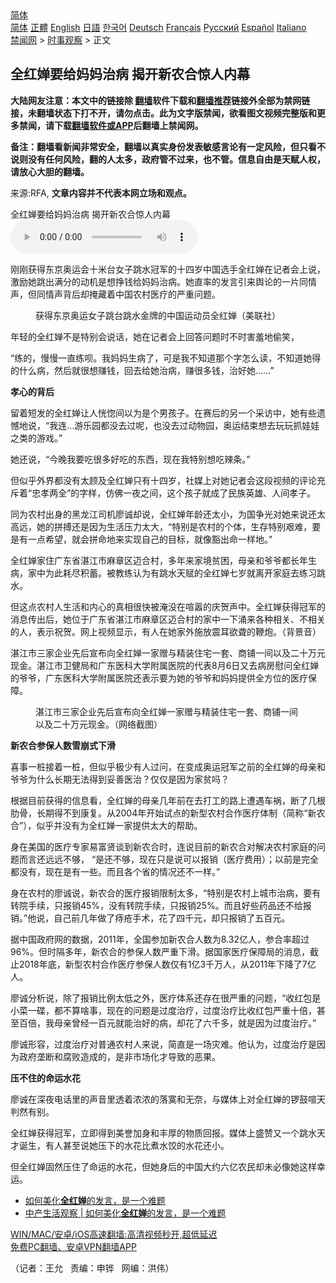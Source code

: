  <!-- 面包屑导航 --> <div class="breadcrumb"><!-- GTranslate: https://gtranslate.io/ -->  <div class="switcher notranslate">  <div class="selected">  <a href="#" onclick="return false;"> 简体</a>  </div>  <div class="option">  <a href="https://www.bannedbook.org" onclick="doGTranslate('zh-CN|zh-CN');jQuery('div.switcher div.selected a').html(jQuery(this).html());return false;" title="简体中文" class="nturl selected"> 简体</a>  <a href="https://www.bannedbook.org/zh-tw/" onclick="doGTranslate('zh-CN|zh-TW');jQuery('div.switcher div.selected a').html(jQuery(this).html());return false;" title="繁體中文" class="nturl"> 正體</a>  <a href="https://www.bannedbook.org/en/" onclick="doGTranslate('zh-CN|en');jQuery('div.switcher div.selected a').html(jQuery(this).html());return false;" title="English" class="nturl"> English</a>  <a href="https://www.bannedbook.org/ja/" onclick="doGTranslate('zh-CN|ja');jQuery('div.switcher div.selected a').html(jQuery(this).html());return false;" title="日本語" class="nturl"> 日語</a>  <a href="https://www.bannedbook.org/ko/" onclick="doGTranslate('zh-CN|ko');jQuery('div.switcher div.selected a').html(jQuery(this).html());return false;" title="한국어" class="nturl"> 한국어</a>  <a href="https://www.bannedbook.org/de/" onclick="doGTranslate('zh-CN|de');jQuery('div.switcher div.selected a').html(jQuery(this).html());return false;" title="Deutsch" class="nturl"> Deutsch</a>  <a href="https://www.bannedbook.org/fr/" onclick="doGTranslate('zh-CN|fr');jQuery('div.switcher div.selected a').html(jQuery(this).html());return false;" title="Français" class="nturl"> Français</a>  <a href="https://www.bannedbook.org/ru/" onclick="doGTranslate('zh-CN|ru');jQuery('div.switcher div.selected a').html(jQuery(this).html());return false;" title="Русский" class="nturl"> Русский</a>  <a href="https://www.bannedbook.org/es/" onclick="doGTranslate('zh-CN|es');jQuery('div.switcher div.selected a').html(jQuery(this).html());return false;" title="Español" class="nturl"> Español</a>  <a href="https://www.bannedbook.org/it/" onclick="doGTranslate('zh-CN|it');jQuery('div.switcher div.selected a').html(jQuery(this).html());return false;" title="Italiano" class="nturl"> Italiano</a>  </div>  </div>      <div class='breadcrumb-sub'><!-- Breadcrumb NavXT 6.3.0 --> <a href="https://www.bannedbook.org/" class="home">禁闻网</a> &gt; <a href="https://www.bannedbook.org/bnews/ssgc/" class="category">时事观察</a> &gt; 正文</div></div><h2>全红婵要给妈妈治病 揭开新农合惊人内幕</h2> <p class="notice"><b>大陆网友注意：本文中的链接除 <a href="https://github.com/bannedbook/fanqiang" >翻墙</a>软件下载和<a href="https://github.com/killgcd/justmysocks/blob/master/README.md">翻墙推荐</a>链接外全部为禁网链接，未翻墙状态下打不开，请勿点击。此为文字版禁闻，欲看图文视频完整版和更多禁闻，请下载<a href="https://github.com/bannedbook/fanqiang">翻墙软件或APP</a>后翻墙上禁闻网。</p><p>备注：翻墙看新闻非常安全，翻墙以真实身份发表敏感言论有一定风险，但只看不说则没有任何风险，翻的人太多，政府管不过来，也不管。信息自由是天赋人权，请放心大胆的翻墙。</b></p>  <div class="entry"> <p>来源:RFA, <strong>文章内容并不代表本网立场和观点。</strong></p> <p>&#20840;&#32418;&#23157;&#35201;&#32473;&#22920;&#22920;&#27835;&#30149;  &#25581;&#24320;&#26032;&#20892;&#21512;&#24778;&#20154;&#20869;&#24149;             <audio controls="controls" preload="metadata" src="https://www.rfa.org/mandarin/yataibaodao/huanjing/wy-08062021103906.html/@@stream" type="audio/mpeg"></audio></p> <p>&#21018;&#21018;&#33719;&#24471;&#19996;&#20140;&#22885;&#36816;&#20250;&#21313;&#31859;&#21488;&#22899;&#23376;&#36339;&#27700;&#20896;&#20891;&#30340;&#21313;&#22235;&#23681;&#20013;&#22269;&#36873;&#25163;&#20840;&#32418;&#23157;&#22312;&#35760;&#32773;&#20250;&#19978;&#35828;&#65292;&#28608;&#21169;&#22905;&#36339;&#20986;&#28385;&#20998;&#30340;&#21160;&#26426;&#26159;&#24819;&#25379;&#38065;&#32473;&#22920;&#22920;&#27835;&#30149;&#12290;&#22905;&#30452;&#29575;&#30340;&#21457;&#35328;&#24341;&#26469;&#33286;&#35770;&#30340;&#19968;&#29255;&#21516;&#24773;&#22768;&#65292;&#20294;&#21516;&#24773;&#22768;&#32972;&#21518;&#21364;&#25513;&#34255;&#30528;&#20013;&#22269;&#20892;&#26449;&#21307;&#30103;&#30340;&#20005;&#37325;&#38382;&#39064;&#12290;</p> <p><figure> <figcaption>&#33719;&#24471;&#19996;&#20140;&#22885;&#36816;&#22899;&#23376;&#36339;&#21488;&#36339;&#27700;&#37329;&#29260;&#30340;&#20013;&#22269;&#36816;&#21160;&#21592;&#20840;&#32418;&#23157;&#65288;&#32654;&#32852;&#31038;&#65289;</figcaption></figure> </p> <p>&#24180;&#36731;&#30340;&#20840;&#32418;&#23157;&#19981;&#26159;&#29305;&#21035;&#20250;&#35828;&#35805;&#65292;&#22905;&#22312;&#35760;&#32773;&#20250;&#19978;&#22238;&#31572;&#38382;&#39064;&#26102;&#19981;&#26102;&#23475;&#32670;&#22320;&#20599;&#31505;&#65292;</p> <p>&#8220;&#32451;&#30340;&#65292;&#24930;&#24930;&#19968;&#30452;&#32451;&#21591;&#12290;&#25105;&#22920;&#22920;&#29983;&#30149;&#20102;&#65292;&#21487;&#26159;&#25105;&#19981;&#30693;&#36947;&#37027;&#20010;&#23383;&#24590;&#20040;&#35835;&#65292;&#19981;&#30693;&#36947;&#22905;&#24471;&#30340;&#20160;&#20040;&#30149;&#65292;&#28982;&#21518;&#23601;&#24456;&#24819;&#36186;&#38065;&#65292;&#22238;&#21435;&#32473;&#22905;&#27835;&#30149;&#65292;&#36186;&#24456;&#22810;&#38065;&#65292;&#27835;&#22909;&#22905;&#8230;&#8230;&#8221;</p> <p><strong>&#23389;&#24515;&#30340;&#32972;&#21518;</strong></p>  <p>&#30041;&#30528;&#30701;&#21457;&#30340;&#20840;&#32418;&#23157;&#35753;&#20154;&#24653;&#24794;&#38388;&#20197;&#20026;&#26159;&#20010;&#30007;&#23401;&#23376;&#12290;&#22312;&#36187;&#21518;&#30340;&#21478;&#19968;&#20010;&#37319;&#35775;&#20013;&#65292;&#22905;&#26377;&#20123;&#36951;&#25022;&#22320;&#35828;&#65292;&#8220;&#25105;&#36830;&#8230;&#28216;&#20048;&#22253;&#37117;&#27809;&#21435;&#36807;&#21602;&#65292;&#20063;&#27809;&#21435;&#36807;&#21160;&#29289;&#22253;&#65292;&#22885;&#36816;&#32467;&#26463;&#24819;&#21435;&#29609;&#29609;&#25235;&#23043;&#23043;&#20043;&#31867;&#30340;&#28216;&#25103;&#12290;&#8221;</p> <p>&#22905;&#36824;&#35828;&#65292;&#8220;&#20170;&#26202;&#25105;&#35201;&#21507;&#24456;&#22810;&#22909;&#21507;&#30340;&#19996;&#35199;&#65292;&#29616;&#22312;&#25105;&#29305;&#21035;&#24819;&#21507;&#36771;&#26465;&#12290;&#8221;</p> <p>&#20294;&#20284;&#20046;&#22806;&#30028;&#37117;&#27809;&#26377;&#22826;&#39038;&#21450;&#20840;&#32418;&#23157;&#21482;&#26377;&#21313;&#22235;&#23681;&#65292;&#31038;&#23186;&#19978;&#23545;&#22905;&#35760;&#32773;&#20250;&#36825;&#27573;&#35270;&#39057;&#30340;&#35780;&#35770;&#20805;&#26021;&#30528;&#8220;&#24544;&#23389;&#20004;&#20840;&#8221;&#30340;&#23383;&#26679;&#65292;&#20223;&#20315;&#19968;&#22812;&#20043;&#38388;&#65292;&#36825;&#20010;&#23401;&#23376;&#23601;&#25104;&#20102;&#27665;&#26063;&#33521;&#38596;&#12289;&#20154;&#38388;&#23389;&#23376;&#12290;</p> <p>&#21516;&#20026;&#20892;&#26449;&#20986;&#36523;&#30340;&#40657;&#40857;&#27743;&#21496;&#26426;&#24278;&#35802;&#21364;&#35828;&#65292;&#20840;&#32418;&#23157;&#24180;&#40836;&#36824;&#22826;&#23567;&#65292;&#20026;&#22269;&#20105;&#20809;&#23545;&#22905;&#26469;&#35828;&#36824;&#22826;&#39640;&#36828;&#65292;&#22905;&#30340;&#25340;&#25615;&#36824;&#26159;&#22240;&#20026;&#29983;&#27963;&#21387;&#21147;&#22826;&#22823;&#65292;&#8220;&#29305;&#21035;&#26159;&#20892;&#26449;&#30340;&#20010;&#20307;&#65292;&#29983;&#23384;&#29305;&#21035;&#33392;&#38590;&#65292;&#35201;&#26159;&#26377;&#19968;&#28857;&#24076;&#26395;&#65292;&#23601;&#20250;&#25340;&#21629;&#22320;&#26469;&#23454;&#29616;&#33258;&#24049;&#30340;&#30446;&#26631;&#65292;&#23601;&#20687;&#35905;&#20986;&#21629;&#19968;&#26679;&#22320;&#12290;&#8221;</p> <p>&#20840;&#32418;&#23157;&#23478;&#20303;&#24191;&#19996;&#30465;&#28251;&#27743;&#24066;&#40635;&#31456;&#21306;&#36808;&#21512;&#26449;&#65292;&#22810;&#24180;&#26469;&#23478;&#22659;&#36139;&#22256;&#65292;&#27597;&#20146;&#21644;&#29239;&#29239;&#37117;&#38271;&#24180;&#29983;&#30149;&#65292;&#23478;&#20013;&#20026;&#27492;&#32791;&#23613;&#31215;&#33988;&#12290;&#34987;&#25945;&#32451;&#35748;&#20026;&#26377;&#36339;&#27700;&#22825;&#36171;&#30340;&#20840;&#32418;&#23157;&#19971;&#23681;&#23601;&#31163;&#24320;&#23478;&#24237;&#21435;&#32451;&#20064;&#36339;&#27700;&#12290;</p> <p>&#20294;&#36825;&#28857;&#20892;&#26449;&#20154;&#29983;&#27963;&#21644;&#20869;&#24515;&#30340;&#30495;&#30456;&#24456;&#24555;&#34987;&#28153;&#27809;&#22312;&#21927;&#22179;&#30340;&#24198;&#36154;&#22768;&#20013;&#12290;&#20840;&#32418;&#23157;&#33719;&#24471;&#20896;&#20891;&#30340;&#28040;&#24687;&#20256;&#20986;&#21518;&#65292;&#22905;&#20301;&#20110;&#24191;&#19996;&#30465;&#28251;&#27743;&#24066;&#40635;&#31456;&#21306;&#36808;&#21512;&#26449;&#30340;&#23478;&#20013;&#19968;&#19979;&#28044;&#26469;&#21508;&#31181;&#30456;&#20851;&#12289;&#19981;&#30456;&#20851;&#30340;&#20154;&#65292;&#34920;&#31034;&#31069;&#36154;&#12290;&#32593;&#19978;&#35270;&#39057;&#26174;&#31034;&#65292;&#26377;&#20154;&#22312;&#22905;&#23478;&#22806;&#26045;&#25918;&#38663;&#32819;&#27442;&#32843;&#30340;&#38829;&#28846;&#12290;&#65288;&#32972;&#26223;&#38899;&#65289;</p> <p>&#28251;&#27743;&#24066;&#19977;&#23478;&#20225;&#19994;&#20808;&#21518;&#23459;&#24067;&#21521;&#20840;&#32418;&#23157;&#19968;&#23478;&#36192;&#19982;&#31934;&#35013;&#20303;&#23429;&#19968;&#22871;&#12289;&#21830;&#38138;&#19968;&#38388;&#20197;&#21450;&#20108;&#21313;&#19975;&#20803;&#29616;&#37329;&#12290;&#28251;&#27743;&#24066;&#21355;&#20581;&#23616;&#21644;&#24191;&#19996;&#21307;&#31185;&#22823;&#23398;&#38468;&#23646;&#21307;&#38498;&#30340;&#20195;&#34920;8&#26376;6&#26085;&#21448;&#21435;&#30149;&#25151;&#24944;&#38382;&#20840;&#32418;&#23157;&#30340;&#29239;&#29239;&#65292;&#24191;&#19996;&#21307;&#31185;&#22823;&#23398;&#38468;&#23646;&#21307;&#38498;&#36824;&#34920;&#31034;&#35201;&#20026;&#22905;&#30340;&#29239;&#29239;&#21644;&#22920;&#22920;&#25552;&#20379;&#20840;&#26041;&#20301;&#30340;&#21307;&#30103;&#20445;&#38556;&#12290;</p>  <p><figure> <figcaption>&#28251;&#27743;&#24066;&#19977;&#23478;&#20225;&#19994;&#20808;&#21518;&#23459;&#24067;&#21521;&#20840;&#32418;&#23157;&#19968;&#23478;&#36192;&#19982;&#31934;&#35013;&#20303;&#23429;&#19968;&#22871;&#12289;&#21830;&#38138;&#19968;&#38388;&#20197;&#21450;&#20108;&#21313;&#19975;&#20803;&#29616;&#37329;&#12290;&#65288;&#32593;&#32476;&#25130;&#22270;&#65289;</figcaption></figure> </p> <p><strong>&#26032;&#20892;&#21512;&#21442;&#20445;&#20154;&#25968;&#38634;&#23849;&#24335;&#19979;&#28369;</strong></p> <p>&#21916;&#20107;&#19968;&#26729;&#25509;&#30528;&#19968;&#26729;&#65292;&#20294;&#20284;&#20046;&#26497;&#23569;&#26377;&#20154;&#36807;&#38382;&#65292;&#22312;&#21464;&#25104;&#22885;&#36816;&#20896;&#20891;&#20043;&#21069;&#30340;&#20840;&#32418;&#23157;&#30340;&#27597;&#20146;&#21644;&#29239;&#29239;&#20026;&#20160;&#20040;&#38271;&#26399;&#26080;&#27861;&#24471;&#21040;&#22949;&#21892;&#21307;&#27835;&#65311;&#20165;&#20165;&#26159;&#22240;&#20026;&#23478;&#36139;&#21527;&#65311;</p> <p>&#26681;&#25454;&#30446;&#21069;&#33719;&#24471;&#30340;&#20449;&#24687;&#30475;&#65292;&#20840;&#32418;&#23157;&#30340;&#27597;&#20146;&#20960;&#24180;&#21069;&#22312;&#21435;&#25171;&#24037;&#30340;&#36335;&#19978;&#36973;&#36935;&#36710;&#31096;&#65292;&#26029;&#20102;&#20960;&#26681;&#32907;&#39592;&#65292;&#38271;&#26399;&#24471;&#19981;&#21040;&#24247;&#22797;&#12290;&#20174;2004&#24180;&#24320;&#22987;&#35797;&#28857;&#30340;&#26032;&#22411;&#20892;&#26449;&#21512;&#20316;&#21307;&#30103;&#20307;&#21046;&#65288;&#31616;&#31216;&#8220;&#26032;&#20892;&#21512;&#8221;&#65289;&#65292;&#20284;&#20046;&#24182;&#27809;&#26377;&#20026;&#20840;&#32418;&#23157;&#19968;&#23478;&#25552;&#20379;&#22826;&#22823;&#30340;&#24110;&#21161;&#12290;</p> <p>&#36523;&#22312;&#32654;&#22269;&#30340;&#21307;&#30103;&#19987;&#23478;&#26131;&#23500;&#36132;&#35848;&#21040;&#26032;&#20892;&#21512;&#26102;&#65292;&#36830;&#35828;&#30446;&#21069;&#30340;&#26032;&#20892;&#21512;&#23545;&#35299;&#20915;&#20892;&#26449;&#23478;&#24237;&#30340;&#38382;&#39064;&#32780;&#35328;&#36824;&#36828;&#36828;&#19981;&#22815;&#65292; &#8220;&#26159;&#36824;&#19981;&#22815;&#65292;&#29616;&#22312;&#21482;&#26159;&#35828;&#21487;&#20197;&#25253;&#38144;&#65288;&#21307;&#30103;&#36153;&#29992;&#65289;&#65307;&#20197;&#21069;&#26159;&#23436;&#20840;&#37117;&#27809;&#26377;&#65292;&#29616;&#22312;&#26159;&#26377;&#19968;&#20123;&#12290;&#32780;&#19988;&#21508;&#20010;&#30465;&#30340;&#24773;&#20917;&#36824;&#19981;&#19968;&#26679;&#12290;&#8221;</p> <p>&#36523;&#22312;&#20892;&#26449;&#30340;&#24278;&#35802;&#35828;&#65292;&#26032;&#20892;&#21512;&#30340;&#21307;&#30103;&#25253;&#38144;&#38480;&#21046;&#22826;&#22810;&#65292;&#8220;&#29305;&#21035;&#26159;&#20892;&#26449;&#19978;&#22478;&#24066;&#27835;&#30149;&#65292;&#35201;&#26377;&#36716;&#38498;&#25163;&#32493;&#65292;&#21482;&#25253;&#38144;45%&#65292;&#27809;&#26377;&#36716;&#38498;&#25163;&#32493;&#65292;&#21482;&#25253;&#38144;25%&#12290;&#32780;&#19988;&#22909;&#20123;&#33647;&#21697;&#36824;&#19981;&#32473;&#25253;&#38144;&#12290;&#8221;&#20182;&#35828;&#65292;&#33258;&#24049;&#21069;&#20960;&#24180;&#20570;&#20102;&#30164;&#30126;&#25163;&#26415;&#65292;&#33457;&#20102;&#22235;&#21315;&#20803;&#65292;&#21364;&#21482;&#25253;&#38144;&#20102;&#20116;&#30334;&#20803;&#12290;</p> <p>&#25454;&#20013;&#22269;&#25919;&#24220;&#32593;&#30340;&#25968;&#25454;&#65292;2011&#24180;&#65292;&#20840;&#22269;&#21442;&#21152;&#26032;&#20892;&#21512;&#20154;&#25968;&#20026;8.32&#20159;&#20154;&#65292;&#21442;&#21512;&#29575;&#36229;&#36807;96%&#12290;&#20294;&#26102;&#38548;&#22810;&#24180;&#65292;&#26032;&#20892;&#21512;&#30340;&#21442;&#20445;&#20154;&#25968;&#20005;&#37325;&#19979;&#28369;&#12290;&#25454;&#22269;&#23478;&#21307;&#30103;&#20445;&#38556;&#23616;&#30340;&#28040;&#24687;&#65292;&#25130;&#27490;2018&#24180;&#24213;&#65292;&#26032;&#22411;&#20892;&#26449;&#21512;&#20316;&#21307;&#30103;&#21442;&#20445;&#20154;&#25968;&#20165;&#26377;1&#20159;3&#21315;&#19975;&#20154;&#65292;&#20174;2011&#24180;&#19979;&#38477;&#20102;7&#20159;&#20154;&#12290;</p>  <p>&#24278;&#35802;&#20998;&#26512;&#35828;&#65292;&#38500;&#20102;&#25253;&#38144;&#27604;&#20363;&#22826;&#20302;&#20043;&#22806;&#65292;&#21307;&#30103;&#20307;&#31995;&#36824;&#23384;&#22312;&#24456;&#20005;&#37325;&#30340;&#38382;&#39064;&#65292;&#8220;&#25910;&#32418;&#21253;&#26159;&#23567;&#33756;&#19968;&#30879;&#65292;&#37117;&#19981;&#31639;&#21861;&#20107;&#65292;&#29616;&#22312;&#30340;&#38382;&#39064;&#26159;&#36807;&#24230;&#27835;&#30103;&#65292;&#36807;&#24230;&#27835;&#30103;&#27604;&#25910;&#32418;&#21253;&#20005;&#37325;&#21313;&#20493;&#65292;&#29978;&#33267;&#30334;&#20493;&#65292;&#25105;&#27597;&#20146;&#26366;&#32463;&#19968;&#30334;&#20803;&#23601;&#33021;&#27835;&#22909;&#30340;&#30149;&#65292;&#21364;&#33457;&#20102;&#20845;&#21315;&#22810;&#65292;&#23601;&#26159;&#22240;&#20026;&#36807;&#24230;&#27835;&#30103;&#12290;&#8221;</p> <p>&#24278;&#35802;&#24418;&#23481;&#65292;&#36807;&#24230;&#27835;&#30103;&#23545;&#26222;&#36890;&#20892;&#26449;&#20154;&#26469;&#35828;&#65292;&#31616;&#30452;&#26159;&#19968;&#22330;&#28798;&#38590;&#12290;&#20182;&#35748;&#20026;&#65292;&#36807;&#24230;&#27835;&#30103;&#26159;&#22240;&#20026;&#25919;&#24220;&#22404;&#26029;&#21644;&#33104;&#36133;&#36896;&#25104;&#30340;&#65292;&#26159;&#38750;&#24066;&#22330;&#21270;&#25165;&#23548;&#33268;&#30340;&#24694;&#26524;&#12290;</p> <p><strong>&#21387;&#19981;&#20303;&#30340;&#21629;&#36816;&#27700;&#33457;</strong></p> <p>&#24278;&#35802;&#22312;&#28145;&#22812;&#30005;&#35805;&#37324;&#30340;&#22768;&#38899;&#37324;&#36879;&#30528;&#27987;&#27987;&#30340;&#33853;&#23518;&#21644;&#26080;&#22856;&#65292;&#19982;&#23186;&#20307;&#19978;&#23545;&#20840;&#32418;&#23157;&#30340;&#38179;&#40723;&#21927;&#22825;&#21028;&#28982;&#26377;&#21035;&#12290;</p> <p>&#20840;&#32418;&#23157;&#33719;&#24471;&#20896;&#20891;&#65292;&#31435;&#21363;&#24471;&#21040;&#32654;&#35465;&#21152;&#36523;&#21644;&#20016;&#21402;&#30340;&#29289;&#36136;&#22238;&#25253;&#12290;&#23186;&#20307;&#19978;&#30427;&#36190;&#21448;&#19968;&#20010;&#36339;&#27700;&#22825;&#25165;&#35806;&#29983;&#65292;&#26377;&#20154;&#29978;&#33267;&#35828;&#22905;&#21387;&#19979;&#30340;&#27700;&#33457;&#27604;&#29038;&#27700;&#39290;&#30340;&#27700;&#33457;&#36824;&#23567;&#12290;</p> <p>&#20294;&#20840;&#32418;&#23157;&#22266;&#28982;&#21387;&#20303;&#20102;&#21629;&#36816;&#30340;&#27700;&#33457;&#65292;&#20294;&#22905;&#36523;&#21518;&#30340;&#20013;&#22269;&#22823;&#32422;&#20845;&#20159;&#20892;&#27665;&#21364;&#26410;&#24517;&#20687;&#22905;&#36825;&#26679;&#24184;&#36816;&#12290;</p> <ul class='op-related-articles' title='相关阅读'> <li><a href='https://www.bannedbook.org/bnews/ssgc/20210806/1601565.html' target='_blank'>如何美化<b>全红婵</b>的发言，是一个难题</a></li> <li><a href='https://www.bannedbook.org/bnews/baitai/20210806/1601395.html' target='_blank'>中产生活观察 &#124; 如何美化<b>全红婵</b>的发言，是一个难题</a></li> </ul> <p class="texttj"> <a href="https://github.com/bannedbook/fanqiang/wiki/V2ray%E6%9C%BA%E5%9C%BA" target="_blank">WIN/MAC/安卓/iOS高速翻墙:高清视频秒开,超低延迟</a><br/> <a href="https://github.com/bannedbook/fanqiang/wiki/%E7%A6%81%E9%97%BB%E7%BD%91%E5%AE%89%E5%8D%93%E7%BF%BB%E5%A2%99%E6%96%B0%E9%97%BBAPP" target="_blank">免费PC翻墙、安卓VPN翻墙APP</a></p> <p>&#65288;&#35760;&#32773;&#65306;&#29579;&#20801;&#160;&#160; &#36131;&#32534;&#65306;&#30003;&#38119;&#160;&#160; &#32593;&#32534;&#65306;&#27946;&#20255;&#65289;</p><a name='sharetosocial'></a>  <div style="margin-bottom:5px;padding-bottom:5px;clear:both"> <div id="archive-pix-1" class="banner-ads"> <!-- AuctionX Display platform tag START --> <div id="26318x728x90x621x_ADSLOT2" clicktrack="%%CLICK_URL_ESC%%"></div> <!-- AuctionX Display platform tag END --> </div> <div id="archive-pix-2" class="banner-ads"> <!-- AuctionX Display platform tag START --> <div id="26315x300x250x621x_ADSLOT2" clicktrack="%%CLICK_URL_ESC%%"></div> <!-- AuctionX Display platform tag END --> </div> </div>  <div id="archive-pix-1" class="banner-ads"> <!-- AuctionX Display platform tag START --> <div id="26318x728x90x621x_ADSLOT3" clicktrack="%%CLICK_URL_ESC%%"></div> <!-- AuctionX Display platform tag END --> </div> </div><!--END ENTRY--> 